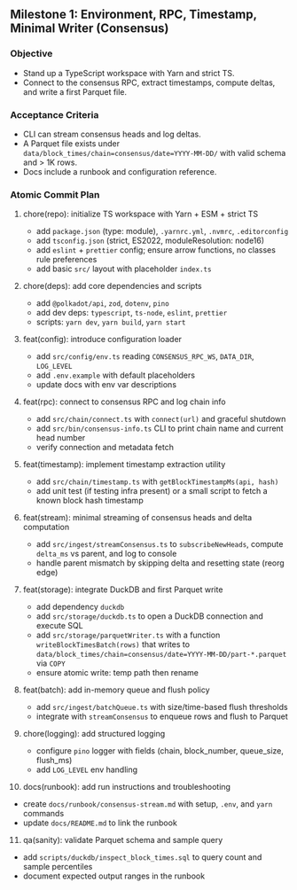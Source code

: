 ## Milestone 1: Environment, RPC, Timestamp, Minimal Writer (Consensus)

### Objective

- Stand up a TypeScript workspace with Yarn and strict TS.
- Connect to the consensus RPC, extract timestamps, compute deltas, and write a first Parquet file.

### Acceptance Criteria

- CLI can stream consensus heads and log deltas.
- A Parquet file exists under `data/block_times/chain=consensus/date=YYYY-MM-DD/` with valid schema and > 1K rows.
- Docs include a runbook and configuration reference.

### Atomic Commit Plan

1. chore(repo): initialize TS workspace with Yarn + ESM + strict TS

   - add `package.json` (type: module), `.yarnrc.yml`, `.nvmrc`, `.editorconfig`
   - add `tsconfig.json` (strict, ES2022, moduleResolution: node16)
   - add `eslint` + `prettier` config; ensure arrow functions, no classes rule preferences
   - add basic `src/` layout with placeholder `index.ts`

2. chore(deps): add core dependencies and scripts

   - add `@polkadot/api`, `zod`, `dotenv`, `pino`
   - add dev deps: `typescript`, `ts-node`, `eslint`, `prettier`
   - scripts: `yarn dev`, `yarn build`, `yarn start`

3. feat(config): introduce configuration loader

   - add `src/config/env.ts` reading `CONSENSUS_RPC_WS`, `DATA_DIR`, `LOG_LEVEL`
   - add `.env.example` with default placeholders
   - update docs with env var descriptions

4. feat(rpc): connect to consensus RPC and log chain info

   - add `src/chain/connect.ts` with `connect(url)` and graceful shutdown
   - add `src/bin/consensus-info.ts` CLI to print chain name and current head number
   - verify connection and metadata fetch

5. feat(timestamp): implement timestamp extraction utility

   - add `src/chain/timestamp.ts` with `getBlockTimestampMs(api, hash)`
   - add unit test (if testing infra present) or a small script to fetch a known block hash timestamp

6. feat(stream): minimal streaming of consensus heads and delta computation

   - add `src/ingest/streamConsensus.ts` to `subscribeNewHeads`, compute `delta_ms` vs parent, and log to console
   - handle parent mismatch by skipping delta and resetting state (reorg edge)

7. feat(storage): integrate DuckDB and first Parquet write

   - add dependency `duckdb`
   - add `src/storage/duckdb.ts` to open a DuckDB connection and execute SQL
   - add `src/storage/parquetWriter.ts` with a function `writeBlockTimesBatch(rows)` that writes to `data/block_times/chain=consensus/date=YYYY-MM-DD/part-*.parquet` via `COPY`
   - ensure atomic write: temp path then rename

8. feat(batch): add in-memory queue and flush policy

   - add `src/ingest/batchQueue.ts` with size/time-based flush thresholds
   - integrate with `streamConsensus` to enqueue rows and flush to Parquet

9. chore(logging): add structured logging

   - configure `pino` logger with fields (chain, block_number, queue_size, flush_ms)
   - add `LOG_LEVEL` env handling

10. docs(runbook): add run instructions and troubleshooting

- create `docs/runbook/consensus-stream.md` with setup, `.env`, and `yarn` commands
- update `docs/README.md` to link the runbook

11. qa(sanity): validate Parquet schema and sample query

- add `scripts/duckdb/inspect_block_times.sql` to query count and sample percentiles
- document expected output ranges in the runbook
